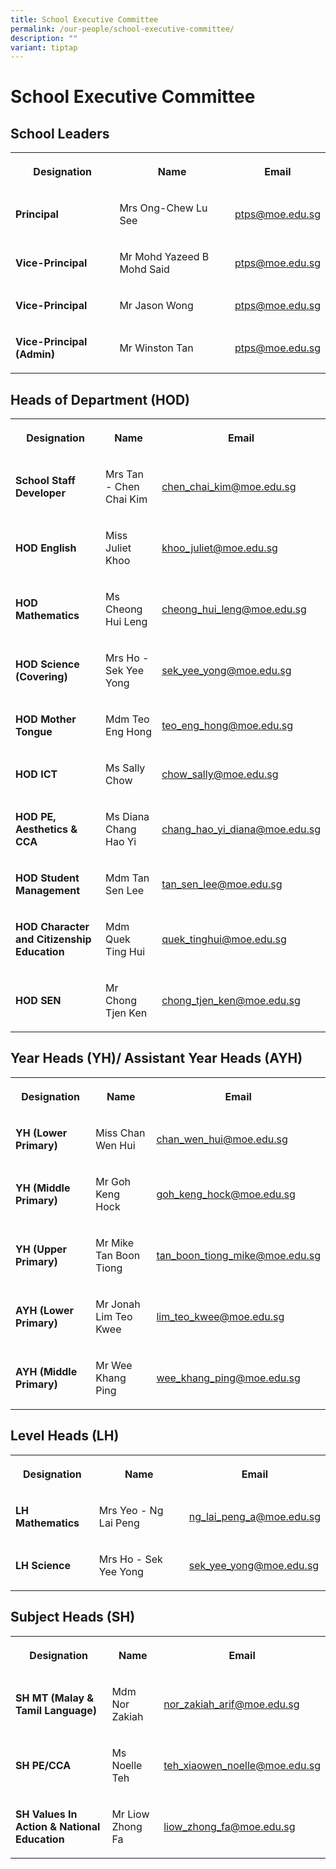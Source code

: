 ```yaml
---
title: School Executive Committee
permalink: /our-people/school-executive-committee/
description: ""
variant: tiptap
---
```

<h1>School Executive Committee</h1><h2>School Leaders</h2><table><tbody><tr><th rowspan="1" colspan="1"><p>Designation</p></th><th rowspan="1" colspan="1"><p>Name</p></th><th rowspan="1" colspan="1"><p>Email</p></th></tr><tr><td rowspan="1" colspan="1"><p><strong>Principal</strong></p></td><td rowspan="1" colspan="1"><p>Mrs Ong-Chew Lu See</p></td><td rowspan="1" colspan="1"><p><a href="mailto:ptps@moe.edu.sg" rel="noopener noreferrer nofollow" target="_blank">ptps@moe.edu.sg</a></p></td></tr><tr><td rowspan="1" colspan="1"><p><strong>Vice-Principal</strong></p></td><td rowspan="1" colspan="1"><p>Mr Mohd Yazeed B Mohd Said</p></td><td rowspan="1" colspan="1"><p><a href="mailto:ptps@moe.edu.sg" rel="noopener noreferrer nofollow" target="_blank">ptps@moe.edu.sg</a></p></td></tr><tr><td rowspan="1" colspan="1"><p><strong>Vice-Principal</strong></p></td><td rowspan="1" colspan="1"><p>Mr Jason Wong</p></td><td rowspan="1" colspan="1"><p><a href="mailto:ptps@moe.edu.sg" rel="noopener noreferrer nofollow" target="_blank">ptps@moe.edu.sg</a></p></td></tr><tr><td rowspan="1" colspan="1"><p><strong>Vice-Principal (Admin)</strong></p></td><td rowspan="1" colspan="1"><p>Mr Winston Tan</p></td><td rowspan="1" colspan="1"><p><a href="mailto:ptps@moe.edu.sg" rel="noopener noreferrer nofollow" target="_blank">ptps@moe.edu.sg</a></p></td></tr></tbody></table><h2>Heads of Department (HOD)</h2><table><tbody><tr><th rowspan="1" colspan="1"><p>Designation</p></th><th rowspan="1" colspan="1"><p>Name</p></th><th rowspan="1" colspan="1"><p>Email</p></th></tr><tr><td rowspan="1" colspan="1"><p><strong>School Staff Developer</strong></p></td><td rowspan="1" colspan="1"><p>Mrs Tan - Chen Chai Kim</p></td><td rowspan="1" colspan="1"><p><a href="mailto:chen_chai_kim@moe.edu.sg" rel="noopener noreferrer nofollow" target="_blank">chen_chai_kim@moe.edu.sg</a></p></td></tr><tr><td rowspan="1" colspan="1"><p><strong>HOD English</strong></p></td><td rowspan="1" colspan="1"><p>Miss Juliet Khoo</p></td><td rowspan="1" colspan="1"><p><a href="mailto:khoo_juliet@moe.edu.sg" rel="noopener noreferrer nofollow" target="_blank">khoo_juliet@moe.edu.sg</a></p></td></tr><tr><td rowspan="1" colspan="1"><p><strong>HOD Mathematics</strong></p></td><td rowspan="1" colspan="1"><p>Ms Cheong Hui Leng</p></td><td rowspan="1" colspan="1"><p><a href="mailto:cheong_hui_leng@moe.edu.sg" rel="noopener noreferrer nofollow" target="_blank">cheong_hui_leng@moe.edu.sg</a></p></td></tr><tr><td rowspan="1" colspan="1"><p><strong>HOD Science (Covering)</strong></p></td><td rowspan="1" colspan="1"><p>Mrs Ho - Sek Yee Yong</p></td><td rowspan="1" colspan="1"><p><a href="mailto:sek_yee_yong@moe.edu.sg" rel="noopener noreferrer nofollow" target="_blank">sek_yee_yong@moe.edu.sg</a></p></td></tr><tr><td rowspan="1" colspan="1"><p><strong>HOD Mother Tongue</strong></p></td><td rowspan="1" colspan="1"><p>Mdm Teo Eng Hong</p></td><td rowspan="1" colspan="1"><p><a href="mailto:teo_eng_hong@moe.edu.sg" rel="noopener noreferrer nofollow" target="_blank">teo_eng_hong@moe.edu.sg</a></p></td></tr><tr><td rowspan="1" colspan="1"><p><strong>HOD ICT</strong></p></td><td rowspan="1" colspan="1"><p>Ms Sally Chow</p></td><td rowspan="1" colspan="1"><p><a href="mailto:chow_sally@moe.edu.sg" rel="noopener noreferrer nofollow" target="_blank">chow_sally@moe.edu.sg</a></p></td></tr><tr><td rowspan="1" colspan="1"><p><strong>HOD PE, Aesthetics &amp; CCA</strong></p></td><td rowspan="1" colspan="1"><p>Ms Diana Chang Hao Yi</p></td><td rowspan="1" colspan="1"><p><a href="mailto:chang_hao_yi_diana@moe.edu.sg" rel="noopener noreferrer nofollow" target="_blank">chang_hao_yi_diana@moe.edu.sg</a></p></td></tr><tr><td rowspan="1" colspan="1"><p><strong>HOD Student Management</strong></p></td><td rowspan="1" colspan="1"><p>Mdm Tan Sen Lee</p></td><td rowspan="1" colspan="1"><p><a href="mailto:tan_sen_lee@moe.edu.sg" rel="noopener noreferrer nofollow" target="_blank">tan_sen_lee@moe.edu.sg</a></p></td></tr><tr><td rowspan="1" colspan="1"><p><strong>HOD Character and Citizenship Education</strong></p></td><td rowspan="1" colspan="1"><p>Mdm Quek Ting Hui</p></td><td rowspan="1" colspan="1"><p><a href="mailto:quek_tinghui@moe.edu.sg" rel="noopener noreferrer nofollow" target="_blank">quek_tinghui@moe.edu.sg</a></p></td></tr><tr><td rowspan="1" colspan="1"><p><strong>HOD SEN</strong></p></td><td rowspan="1" colspan="1"><p>Mr Chong Tjen Ken</p></td><td rowspan="1" colspan="1"><p><a href="mailto:chong_tjen_ken@moe.edu.sg" rel="noopener noreferrer nofollow" target="_blank">chong_tjen_ken@moe.edu.sg</a></p></td></tr></tbody></table><h2>Year Heads (YH)/ Assistant Year Heads (AYH)</h2><table><tbody><tr><th rowspan="1" colspan="1"><p>Designation</p></th><th rowspan="1" colspan="1"><p>Name</p></th><th rowspan="1" colspan="1"><p>Email</p></th></tr><tr><td rowspan="1" colspan="1"><p><strong>YH (Lower Primary)</strong></p></td><td rowspan="1" colspan="1"><p>Miss Chan Wen Hui</p></td><td rowspan="1" colspan="1"><p><a href="mailto:chan_wen_hui@moe.edu.sg" rel="noopener noreferrer nofollow" target="_blank">chan_wen_hui@moe.edu.sg</a></p></td></tr><tr><td rowspan="1" colspan="1"><p><strong>YH (Middle Primary)</strong></p></td><td rowspan="1" colspan="1"><p>Mr Goh Keng Hock</p></td><td rowspan="1" colspan="1"><p><a href="mailto:goh_keng_hock@moe.edu.sg" rel="noopener noreferrer nofollow" target="_blank">goh_keng_hock@moe.edu.sg</a></p></td></tr><tr><td rowspan="1" colspan="1"><p><strong>YH (Upper Primary)</strong></p></td><td rowspan="1" colspan="1"><p>Mr Mike Tan Boon Tiong</p></td><td rowspan="1" colspan="1"><p><a href="mailto:tan_boon_tiong_mike@moe.edu.sg" rel="noopener noreferrer nofollow" target="_blank">tan_boon_tiong_mike@moe.edu.sg</a></p></td></tr><tr><td rowspan="1" colspan="1"><p><strong>AYH (Lower Primary)</strong></p></td><td rowspan="1" colspan="1"><p>Mr Jonah Lim Teo Kwee</p></td><td rowspan="1" colspan="1"><p><a href="mailto:lim_teo_kwee@moe.edu.sg" rel="noopener noreferrer nofollow" target="_blank">lim_teo_kwee@moe.edu.sg</a></p></td></tr><tr><td rowspan="1" colspan="1"><p><strong>AYH (Middle Primary)</strong></p></td><td rowspan="1" colspan="1"><p>Mr Wee Khang Ping</p></td><td rowspan="1" colspan="1"><p><a href="mailto:wee_khang_ping@moe.edu.sg" rel="noopener noreferrer nofollow" target="_blank">wee_khang_ping@moe.edu.sg</a></p></td></tr></tbody></table><h2>Level Heads (LH)</h2><table><tbody><tr><th rowspan="1" colspan="1"><p>Designation</p></th><th rowspan="1" colspan="1"><p>Name</p></th><th rowspan="1" colspan="1"><p>Email</p></th></tr><tr><td rowspan="1" colspan="1"><p><strong>LH Mathematics</strong></p></td><td rowspan="1" colspan="1"><p>Mrs Yeo - Ng Lai Peng</p></td><td rowspan="1" colspan="1"><p><a href="mailto:ng_lai_peng_a@moe.edu.sg" rel="noopener noreferrer nofollow" target="_blank">ng_lai_peng_a@moe.edu.sg</a></p></td></tr><tr><td rowspan="1" colspan="1"><p><strong>LH Science</strong></p></td><td rowspan="1" colspan="1"><p>Mrs Ho - Sek Yee Yong</p></td><td rowspan="1" colspan="1"><p><a href="mailto:sek_yee_yong@moe.edu.sg" rel="noopener noreferrer nofollow" target="_blank">sek_yee_yong@moe.edu.sg</a></p></td></tr></tbody></table><h2>Subject Heads (SH)</h2><table><tbody><tr><th rowspan="1" colspan="1"><p>Designation</p></th><th rowspan="1" colspan="1"><p>Name</p></th><th rowspan="1" colspan="1"><p>Email</p></th></tr><tr><td rowspan="1" colspan="1"><p><strong>SH MT (Malay &amp; Tamil Language)</strong></p></td><td rowspan="1" colspan="1"><p>Mdm Nor Zakiah</p></td><td rowspan="1" colspan="1"><p><a href="mailto:nor_zakiah_arif@moe.edu.sg" rel="noopener noreferrer nofollow" target="_blank">nor_zakiah_arif@moe.edu.sg</a></p></td></tr><tr><td rowspan="1" colspan="1"><p><strong>SH PE/CCA</strong></p></td><td rowspan="1" colspan="1"><p>Ms Noelle Teh</p></td><td rowspan="1" colspan="1"><p><a href="mailto:teh_xiaowen_noelle@moe.edu.sg" rel="noopener noreferrer nofollow" target="_blank">teh_xiaowen_noelle@moe.edu.sg</a></p></td></tr><tr><td rowspan="1" colspan="1"><p><strong>SH Values In Action &amp; National Education</strong></p></td><td rowspan="1" colspan="1"><p>Mr Liow Zhong Fa</p></td><td rowspan="1" colspan="1"><p><a href="mailto:liow_zhong_fa@moe.edu.sg" rel="noopener noreferrer nofollow" target="_blank">liow_zhong_fa@moe.edu.sg</a></p></td></tr></tbody></table><p></p>